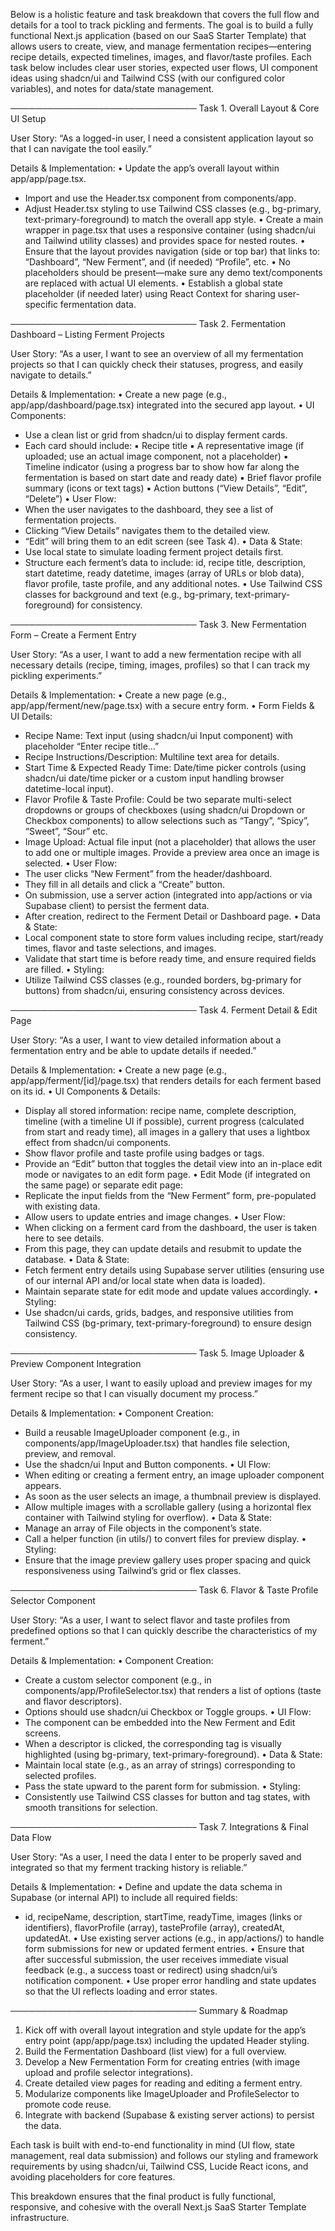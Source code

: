 Below is a holistic feature and task breakdown that covers the full flow and details for a tool to track pickling and ferments. The goal is to build a fully functional Next.js application (based on our SaaS Starter Template) that allows users to create, view, and manage fermentation recipes—entering recipe details, expected timelines, images, and flavor/taste profiles. Each task below includes clear user stories, expected user flows, UI component ideas using shadcn/ui and Tailwind CSS (with our configured color variables), and notes for data/state management.

──────────────────────────────
Task 1. Overall Layout & Core UI Setup

User Story:
“As a logged-in user, I need a consistent application layout so that I can navigate the tool easily.”

Details & Implementation:
• Update the app’s overall layout within app/app/page.tsx.
  - Import and use the Header.tsx component from components/app.
  - Adjust Header.tsx styling to use Tailwind CSS classes (e.g., bg-primary, text-primary-foreground) to match the overall app style.
• Create a main wrapper in page.tsx that uses a responsive container (using shadcn/ui and Tailwind utility classes) and provides space for nested routes.
• Ensure that the layout provides navigation (side or top bar) that links to: “Dashboard”, “New Ferment”, and (if needed) “Profile”, etc.
• No placeholders should be present—make sure any demo text/components are replaced with actual UI elements.
• Establish a global state placeholder (if needed later) using React Context for sharing user-specific fermentation data.

──────────────────────────────
Task 2. Fermentation Dashboard – Listing Ferment Projects

User Story:
“As a user, I want to see an overview of all my fermentation projects so that I can quickly check their statuses, progress, and easily navigate to details.”

Details & Implementation:
• Create a new page (e.g., app/app/dashboard/page.tsx) integrated into the secured app layout.
• UI Components:
  - Use a clean list or grid from shadcn/ui to display ferment cards.
  - Each card should include:
    ▪ Recipe title
    ▪ A representative image (if uploaded; use an actual image component, not a placeholder)
    ▪ Timeline indicator (using a progress bar to show how far along the fermentation is based on start date and ready date)
    ▪ Brief flavor profile summary (icons or text tags)
    ▪ Action buttons (“View Details”, “Edit”, “Delete”)
• User Flow:
  - When the user navigates to the dashboard, they see a list of fermentation projects.
  - Clicking “View Details” navigates them to the detailed view.
  - “Edit” will bring them to an edit screen (see Task 4).
• Data & State:
  - Use local state to simulate loading ferment project details first.
  - Structure each ferment’s data to include: id, recipe title, description, start datetime, ready datetime, images (array of URLs or blob data), flavor profile, taste profile, and any additional notes.
• Use Tailwind CSS classes for background and text (e.g., bg-primary, text-primary-foreground) for consistency.

──────────────────────────────
Task 3. New Fermentation Form – Create a Ferment Entry

User Story:
“As a user, I want to add a new fermentation recipe with all necessary details (recipe, timing, images, profiles) so that I can track my pickling experiments.”

Details & Implementation:
• Create a new page (e.g., app/app/ferment/new/page.tsx) with a secure entry form.
• Form Fields & UI Details:
  - Recipe Name: Text input (using shadcn/ui Input component) with placeholder “Enter recipe title…”
  - Recipe Instructions/Description: Multiline text area for details.
  - Start Time & Expected Ready Time: Date/time picker controls (using shadcn/ui date/time picker or a custom input handling browser datetime-local input).
  - Flavor Profile & Taste Profile: Could be two separate multi-select dropdowns or groups of checkboxes (using shadcn/ui Dropdown or Checkbox components) to allow selections such as “Tangy”, “Spicy”, “Sweet”, “Sour” etc.
  - Image Upload: Actual file input (not a placeholder) that allows the user to add one or multiple images. Provide a preview area once an image is selected.
• User Flow:
  - The user clicks “New Ferment” from the header/dashboard.
  - They fill in all details and click a “Create” button.
  - On submission, use a server action (integrated into app/actions or via Supabase client) to persist the ferment data.
  - After creation, redirect to the Ferment Detail or Dashboard page.
• Data & State:
  - Local component state to store form values including recipe, start/ready times, flavor and taste selections, and images.
  - Validate that start time is before ready time, and ensure required fields are filled.
• Styling:
  - Utilize Tailwind CSS classes (e.g., rounded borders, bg-primary for buttons) from shadcn/ui, ensuring consistency across devices.

──────────────────────────────
Task 4. Ferment Detail & Edit Page

User Story:
“As a user, I want to view detailed information about a fermentation entry and be able to update details if needed.”

Details & Implementation:
• Create a new page (e.g., app/app/ferment/[id]/page.tsx) that renders details for each ferment based on its id.
• UI Components & Details:
  - Display all stored information: recipe name, complete description, timeline (with a timeline UI if possible), current progress (calculated from start and ready time), all images in a gallery that uses a lightbox effect from shadcn/ui components.
  - Show flavor profile and taste profile using badges or tags.
  - Provide an “Edit” button that toggles the detail view into an in-place edit mode or navigates to an edit form page.
• Edit Mode (if integrated on the same page) or separate edit page:
  - Replicate the input fields from the “New Ferment” form, pre-populated with existing data.
  - Allow users to update entries and image changes.
• User Flow:
  - When clicking on a ferment card from the dashboard, the user is taken here to see details.
  - From this page, they can update details and resubmit to update the database.
• Data & State:
  - Fetch ferment entry details using Supabase server utilities (ensuring use of our internal API and/or local state when data is loaded).
  - Maintain separate state for edit mode and update values accordingly.
• Styling:
  - Use shadcn/ui cards, grids, badges, and responsive utilities from Tailwind CSS (bg-primary, text-primary-foreground) to ensure design consistency.

──────────────────────────────
Task 5. Image Uploader & Preview Component Integration

User Story:
“As a user, I want to easily upload and preview images for my ferment recipe so that I can visually document my process.”

Details & Implementation:
• Component Creation:
  - Build a reusable ImageUploader component (e.g., in components/app/ImageUploader.tsx) that handles file selection, preview, and removal.
  - Use the shadcn/ui Input and Button components.
• UI Flow:
  - When editing or creating a ferment entry, an image uploader component appears.
  - As soon as the user selects an image, a thumbnail preview is displayed.
  - Allow multiple images with a scrollable gallery (using a horizontal flex container with Tailwind styling for overflow).
• Data & State:
  - Manage an array of File objects in the component’s state.
  - Call a helper function (in utils/) to convert files for preview display.
• Styling:
  - Ensure that the image preview gallery uses proper spacing and quick responsiveness using Tailwind’s grid or flex classes.

──────────────────────────────
Task 6. Flavor & Taste Profile Selector Component

User Story:
“As a user, I want to select flavor and taste profiles from predefined options so that I can quickly describe the characteristics of my ferment.”

Details & Implementation:
• Component Creation:
  - Create a custom selector component (e.g., in components/app/ProfileSelector.tsx) that renders a list of options (taste and flavor descriptors).
  - Options should use shadcn/ui Checkbox or Toggle groups.
• UI Flow:
  - The component can be embedded into the New Ferment and Edit screens.
  - When a descriptor is clicked, the corresponding tag is visually highlighted (using bg-primary, text-primary-foreground).
• Data & State:
  - Maintain local state (e.g., as an array of strings) corresponding to selected profiles.
  - Pass the state upward to the parent form for submission.
• Styling:
  - Consistently use Tailwind CSS classes for button and tag states, with smooth transitions for selection.

──────────────────────────────
Task 7. Integrations & Final Data Flow

User Story:
“As a user, I need the data I enter to be properly saved and integrated so that my ferment tracking history is reliable.”

Details & Implementation:
• Define and update the data schema in Supabase (or internal API) to include all required fields:
  - id, recipeName, description, startTime, readyTime, images (links or identifiers), flavorProfile (array), tasteProfile (array), createdAt, updatedAt.
• Use existing server actions (e.g., in app/actions/) to handle form submissions for new or updated ferment entries.
• Ensure that after successful submission, the user receives immediate visual feedback (e.g., a success toast or redirect) using shadcn/ui’s notification component.
• Use proper error handling and state updates so that the UI reflects loading and error states.

──────────────────────────────
Summary & Roadmap

1. Kick off with overall layout integration and style update for the app’s entry point (app/app/page.tsx) including the updated Header styling.
2. Build the Fermentation Dashboard (list view) for a full overview.
3. Develop a New Fermentation Form for creating entries (with image upload and profile selector integrations).
4. Create detailed view pages for reading and editing a ferment entry.
5. Modularize components like ImageUploader and ProfileSelector to promote code reuse.
6. Integrate with backend (Supabase & existing server actions) to persist the data.

Each task is built with end-to-end functionality in mind (UI flow, state management, real data submission) and follows our styling and framework requirements by using shadcn/ui, Tailwind CSS, Lucide React icons, and avoiding placeholders for core features.

This breakdown ensures that the final product is fully functional, responsive, and cohesive with the overall Next.js SaaS Starter Template infrastructure.
